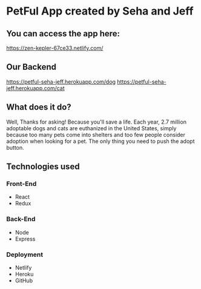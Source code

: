 # PetFul App created by Seha and Jeff

## You can access the app here:
https://zen-kepler-67ce33.netlify.com/
## Our Backend 
https://petful-seha-jeff.herokuapp.com/dog
https://petful-seha-jeff.herokuapp.com/cat
## What does it do?
Well, Thanks for asking! Because you'll save a life. Each year, 2.7 million adoptable dogs and cats are euthanized in the United States, simply because too many pets come into shelters and too few people consider adoption when looking for a pet. The only thing you need to push the adopt button. 

## Technologies used
### Front-End
* React
* Redux

### Back-End
* Node
* Express
### Deployment
* Netlify
* Heroku
* GitHub
